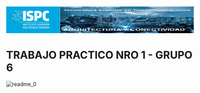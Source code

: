 ![image](https://github.com/ISPC-TST-ARQUITECTURA-Y-CONECTIVIDAD/tarea1-grupo-6/blob/main/Portada.jpg)
# TRABAJO PRACTICO NRO 1   -  GRUPO 6

![readme_0](https://user-images.githubusercontent.com/108839778/231943345-2d2e0dc6-0adc-4be7-90c7-77cb4a792d24.jpg)

